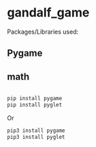 # gandalf_game

Packages/Libraries used:

## Pygame
## math

```python

pip install pygame
pip install pyglet

```

Or 

```python
pip3 install pygame
pip3 install pyglet

```
